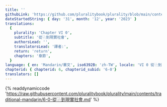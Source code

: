 ```yaml
---
title: ''
githubLink: 'https://github.com/pluralitybook/plurality/blob/main/contents/traditional-mandarin/6-0-從⿻到現實社會.md'
dateStartedString: { day: '31', month: '12', year: '2023' }
translations:
  {
    plurality: 'Chapter VI 0',
    subtitle: '從⿻到現實社會',
    authorsLead: '',
    translatorsLead: '譯者:',
    return: 'return',
    chapters: '章節',
  }
language: { en: 'Mandarin/華文', iso6392B: 'zh-TW', locale: 'VI 0 從⿻到現實社會' }
chapterid: { chapterid: 6, chapterid_subid: '6-0'}
translators: []
---
```

{% readdynamiccode 'https://raw.githubusercontent.com/pluralitybook/plurality/main/contents/traditional-mandarin/6-0-從⿻到現實社會.md' %}
